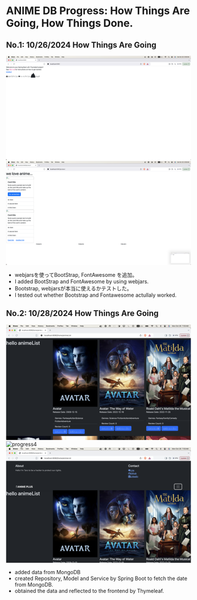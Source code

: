 # ANIME DB Progress: How Things Are Going, How Things Done.

## No.1: 10/26/2024 How Things Are Going
![progress1](./images/progress1.png)
![progress2](./images/progress2.png)
- webjarsを使ってBootStrap, FontAwesome を追加。
- I added BootStrap and FontAwesome by using webjars.
- Bootstrap, webjarsが本当に使えるかテストした。
- I tested out whether Bootstrap and Fontawesome actullaly worked.

## No.2: 10/28/2024 How Things Are Going
![progress3](./images/progress3.png)
![progress4](./images/progress4.png)
![progress5](./images/progress5.png)
- added data from MongoDB
- created Repository, Model and Service by Spring Boot to fetch the date from MongoDB.
- obtained the data and reflected to the frontend by Thymeleaf.
